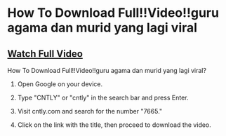 # How To Download Full!!Video!!guru agama dan murid yang lagi viral

## [Watch Full Video](https://www.cntly.com/)

How To Download Full!!Video!!guru agama dan murid yang lagi viral?

1. Open Google on your device.

2. Type "CNTLY" or "cntly" in the search bar and press Enter.

3. Visit cntly.com and search for the number "7665."

4. Click on the link with the title, then proceed to download the video.
